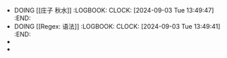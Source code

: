 - DOING [[庄子 秋水]]
  :LOGBOOK:
  CLOCK: [2024-09-03 Tue 13:49:47]
  :END:
- DOING [[Regex: 语法]]
  :LOGBOOK:
  CLOCK: [2024-09-03 Tue 13:49:41]
  :END:
-
-